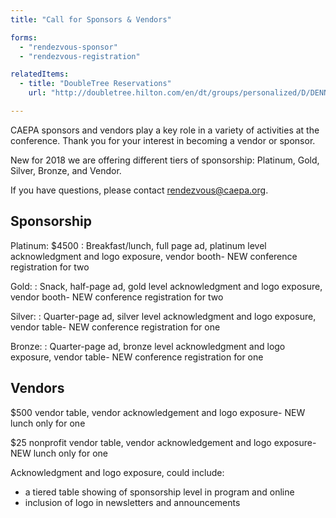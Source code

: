```yaml
---
title: "Call for Sponsors & Vendors"

forms:
  - "rendezvous-sponsor"
  - "rendezvous-registration"

relatedItems:
  - title: "DoubleTree Reservations"
    url: "http://doubletree.hilton.com/en/dt/groups/personalized/D/DENNSDT-CAE-20181021/index.jhtml"

---
```

CAEPA sponsors and vendors play a key role in a variety of activities at the conference. Thank you for your interest in becoming a vendor or sponsor.

New for 2018 we are offering different tiers of sponsorship: Platinum, Gold, Silver, Bronze, and Vendor.


If you have questions, please contact <rendezvous@caepa.org>.

## Sponsorship

Platinum: $4500
: Breakfast/lunch, full page ad, platinum level acknowledgment and logo exposure, vendor booth- NEW conference registration for two

Gold:
: Snack, half-page ad, gold level acknowledgment and logo exposure, vendor booth- NEW conference registration for two

Silver:
: Quarter-page ad, silver level acknowledgment and logo exposure, vendor table- NEW conference registration for one

Bronze:
: Quarter-page ad, bronze level acknowledgment and logo exposure, vendor table- NEW conference registration for one

## Vendors

$500 vendor table, vendor acknowledgement and logo exposure- NEW lunch only for one

$25 nonprofit vendor table, vendor acknowledgement and logo exposure- NEW lunch only for one


Acknowledgment and logo exposure, could include:
* a tiered table showing of sponsorship level in program and online
* inclusion of logo in newsletters and announcements
